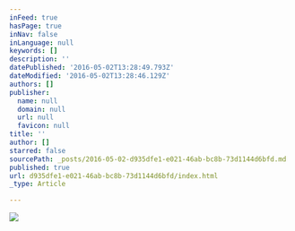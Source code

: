 ```yaml
---
inFeed: true
hasPage: true
inNav: false
inLanguage: null
keywords: []
description: ''
datePublished: '2016-05-02T13:28:49.793Z'
dateModified: '2016-05-02T13:28:46.129Z'
authors: []
publisher:
  name: null
  domain: null
  url: null
  favicon: null
title: ''
author: []
starred: false
sourcePath: _posts/2016-05-02-d935dfe1-e021-46ab-bc8b-73d1144d6bfd.md
published: true
url: d935dfe1-e021-46ab-bc8b-73d1144d6bfd/index.html
_type: Article

---
```

![](https://the-grid-user-content.s3-us-west-2.amazonaws.com/45499728-190c-4769-bb1c-332ee8e71cdb.jpg)